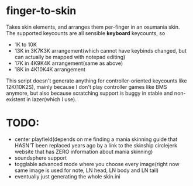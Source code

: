 # finger-to-skin
Takes skin elements, and arranges them per-finger in an osumania skin.
The supported keycounts are all sensible **keyboard** keycounts, so
- 1K to 10K
- 13K in 3K7K3K arrangement(which cannot have keybinds changed, but can actually be mapped with notepad editing)
- 17K in 4K9K4K arrangement(same as above)
- 18K in 4K10K4K arrangement

This script doesn't generate anything for controller-oriented keycounts like 12K(10K2S), mainly because I don't play controller games like BMS anymore, but also because scratching support is buggy in stable and non-existent in lazer(which I use).

# TODO:
- center playfield(depends on me finding a mania skinning guide that HASN'T been replaced years ago by a link to the skinship circlejerk website that has ZERO information about mania skinning)
- soundsphere support
- togglable advanced mode where you choose every image(right now same image is used for note, LN head, LN body and LN tail)
- eventually just generating the whole skin.ini
